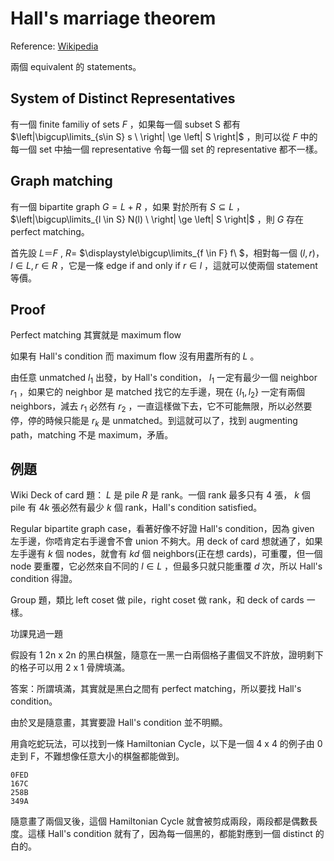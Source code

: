 # Hall's marriage theorem

Reference: [Wikipedia](https://en.wikipedia.org/wiki/Hall%27s_marriage_theorem)

兩個 equivalent 的 statements。

## System of Distinct Representatives

有一個 finite familiy of sets $F$ ，如果每一個 subset S 都有 $\left|\bigcup\limits_{s\in S} s \ \right| \ge \left| S \right|$ ，則可以從 $F$ 中的每一個 set 中抽一個 representative 令每一個 set 的 representative 都不一樣。

## Graph matching

有一個 bipartite graph $G = L + R$ ，如果 對於所有 $S \subseteq L$ ，
 $\left|\bigcup\limits_{l \in S} N(l) \ \right| \ge \left| S \right|$ ，則 $G$ 存在 perfect matching。

首先設 $L ＝ F$ , $R =$ $\displaystyle\bigcup\limits_{f \in F} f\ $，相對每一個 $(l, r)，l \in L, r \in R$ ，它是一條 edge if and only if $r \in l$ ，這就可以使兩個 statement 等價。

## Proof

Perfect matching 其實就是 maximum flow

如果有 Hall's condition 而 maximum flow 沒有用䀆所有的 $L$ 。

由任意 unmatched $l_1$ 出發，by Hall's condition， $l_1$ 一定有最少一個 neighbor $r_1$ ，如果它的 neighbor 是 matched 找它的左手邊，現在 $\{l_1, l_2\}$ 一定有兩個 neighbors，減去 $r_1$ 必然有 $r_2$ ，一直這樣做下去，它不可能無限，所以必然要停，停的時候只能是 $r_k$ 是 unmatched。到這就可以了，找到 augmenting path，matching 不是 maximum，矛盾。

## 例題

Wiki Deck of card 題： $L$ 是 pile $R$ 是 rank。一個 rank 最多只有 4 張， $k$ 個 pile 有 $4k$ 張必然有最少 $k$ 個 rank，Hall's condition satisfied。

Regular bipartite graph case，看著好像不好證 Hall's condition，因為 given 左手邊，你唔肯定右手邊會不會 union 不夠大。用 deck of card 想就通了，如果左手邊有 $k$ 個 nodes，就會有 $kd$ 個 neighbors(正在想 cards)，可重覆，但一個 node 要重覆，它必然來自不同的 $l \in L$ ，但最多只就只能重覆 $d$ 次，所以 Hall's condition 得證。

Group 題，類比 left coset 做 pile，right coset 做 rank，和 deck of cards 一樣。

功課見過一題

假設有 1 2n x 2n 的黑白棋盤，隨意在一黑一白兩個格子畫個叉不許放，證明剩下的格子可以用 2 x 1 骨牌填滿。

答案：所謂填滿，其實就是黑白之間有 perfect matching，所以要找 Hall's condition。

由於叉是隨意畫，其實要證 Hall's condition 並不明顯。

用貪吃蛇玩法，可以找到一條 Hamiltonian Cycle，以下是一個 4 x 4 的例子由 0 走到 F，不難想像任意大小的棋盤都能做到。

```
0FED
167C
258B
349A
```

隨意畫了兩個叉後，這個 Hamiltonian Cycle 就會被剪成兩段，兩段都是偶數長度。這樣 Hall's condition 就有了，因為每一個黑的，都能對應到一個 distinct 的白的。

